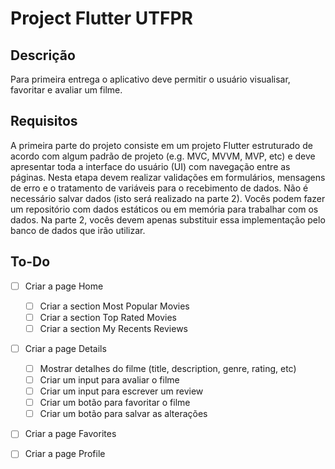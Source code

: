 # Project Flutter UTFPR 

## Descrição

Para primeira entrega o aplicativo deve permitir o usuário visualisar, favoritar e avaliar um filme. 

## Requisitos

 A primeira parte do projeto consiste em um projeto Flutter estruturado de acordo com algum padrão de projeto (e.g. MVC, MVVM, MVP, etc) e deve apresentar toda a interface do usuário (UI) com navegação entre as páginas. Nesta etapa devem realizar validações em formulários, mensagens de erro e o tratamento de variáveis para o recebimento de dados. Não é necessário salvar dados (isto será realizado na parte 2). Vocês podem fazer um repositório com dados estáticos ou em memória para trabalhar com os dados. Na parte 2, vocês devem apenas substituir essa implementação pelo banco de dados que irão utilizar.

 ## To-Do

  - [ ] Criar a page Home
    - [ ] Criar a section Most Popular Movies
    - [ ] Criar a section Top Rated Movies
    - [ ] Criar a section My Recents Reviews
  - [ ] Criar a page Details
    - [ ] Mostrar detalhes do filme (title, description, genre, rating, etc)
    - [ ] Criar um input para avaliar o filme
    - [ ] Criar um input para escrever um review
    - [ ] Criar um botão para favoritar o filme
    - [ ] Criar um botão para salvar as alterações
  - [ ] Criar a page Favorites
  - [ ] Criar a page Profile


